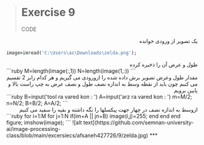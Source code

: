 > # Exercise 9
> 
>CODE



 <div dir="rtl">
یک تصویر از ورودی خوانده
 </div>

```ruby 
image=imread('C:\Users\as\Downloads\zelda.png');
```
 <div dir="rtl">
طول و عرض آن را ذخیره کرده
 </div>
```ruby
M=length(image(:,1))
N=length(image(1,:))
```
 <div dir="rtl">
مقدار طول وعرض تصویر برش داده شده را ازورودی می گیریم و هر کدام رابر 2 تقسیم می کنبم چون باید از نقطه وسط به اندازه نصف طول و نصف عرض به چپ راست بالا و پایین برویم
 </div>
```ruby
B=input('tool ra vared kon :   ')
A=input('arz ra vared kon :   ')
m=M/2;
n=N/2;
B=B/2;
A=A/2;
```
 <div dir="rtl">
ازوسط به اندازه نصف در چهار جهت پیکسلها را نگه داشته و بقیه را سفید می کنیم
 </div>
```ruby
for i=1:M
    for j=1:N
       if(i<m-A ||i>m+A || j<n-B || j>n+B)
           image(i,j)=255;
       end
    end
end
figure;
imshow(image);
```
![alt text](https://github.com/semnan-university-ai/image-processing-class/blob/main/excersiecs/afsaneh427726/9/zelda.jpg)
***

